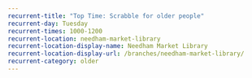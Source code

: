 ```yaml
---
recurrent-title: "Top Time: Scrabble for older people"
recurrent-day: Tuesday
recurrent-times: 1000-1200
recurrent-location: needham-market-library
recurrent-location-display-name: Needham Market Library
recurrent-location-display-url: /branches/needham-market-library/
recurrent-category: older
---
```


